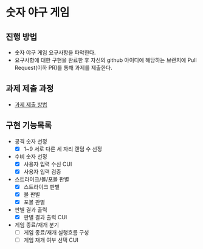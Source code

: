 # 숫자 야구 게임
## 진행 방법
* 숫자 야구 게임 요구사항을 파악한다.
* 요구사항에 대한 구현을 완료한 후 자신의 github 아이디에 해당하는 브랜치에 Pull Request(이하 PR)를 통해 과제를 제출한다.

## 과제 제출 과정
* [과제 제출 방법](https://github.com/next-step/nextstep-docs/tree/master/precourse)

## 구현 기능목록
* 공격 숫자 선정
  - [x] 1~9 서로 다른 세 자리 랜덤 수 선정
* 수비 숫자 선정
  - [x] 사용자 입력 수신 CUI
  - [x] 사용자 입력 검증
* 스트라이크/볼/포볼 판별
  - [x] 스트라이크 판별
  - [x] 볼 판별
  - [x] 포볼 판별
* 판별 결과 출력
  - [x] 판별 결과 출력 CUI
* 게임 종료/재개 분기
  - [ ] 게임 종료/재개 실행흐름 구성
  - [ ] 게임 재개 여부 선택 CUI
